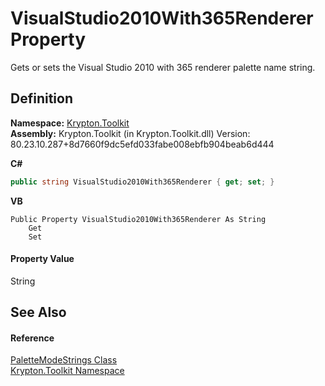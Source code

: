# VisualStudio2010With365Renderer Property


Gets or sets the Visual Studio 2010 with 365 renderer palette name string.



## Definition
**Namespace:** <a href="79d2eac2-21f4-54ff-7552-b20c33c30600.md">Krypton.Toolkit</a>  
**Assembly:** Krypton.Toolkit (in Krypton.Toolkit.dll) Version: 80.23.10.287+8d7660f9dc5efd033fabe008ebfb904beab6d444

**C#**
``` C#
public string VisualStudio2010With365Renderer { get; set; }
```
**VB**
``` VB
Public Property VisualStudio2010With365Renderer As String
	Get
	Set
```



#### Property Value
String

## See Also


#### Reference
<a href="574b814b-e541-bdff-7c48-5b02de0544f5.md">PaletteModeStrings Class</a>  
<a href="79d2eac2-21f4-54ff-7552-b20c33c30600.md">Krypton.Toolkit Namespace</a>  
